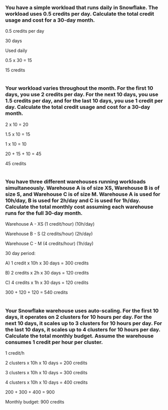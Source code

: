  ### You have a simple workload that runs daily in Snowflake. The workload uses 0.5 credits per day. Calculate the total credit usage and cost for a 30-day month.

0.5 credits per day

30 days

Used daily

0.5 x 30 = 15

15 credits 
#

### Your workload varies throughout the month. For the first 10 days, you use 2 credits per day. For the next 10 days, you use 1.5 credits per day, and for the last 10 days, you use 1 credit per day. Calculate the total credit usage and cost for a 30-day month.

2 x 10 = 20

1.5 x 10 = 15

1 x 10 = 10

20 + 15 + 10 = 45

45 credits
# 

 ### You have three different warehouses running workloads simultaneously. Warehouse A is of size XS, Warehouse B is of size S, and Warehouse C is of size M. Warehouse A is used for 10h/day, B is used for 2h/day and C is used for 1h/day. Calculate the total monthly cost assuming each warehouse runs for the full 30-day month.

Warehouse A - XS (1 credit/hour) (10h/day)

Warehouse B - S (2 credits/hour) (2h/day)

Warehouse C - M (4 credits/hour) (1h/day)

30 day period:

A) 1 credit x 10h x 30 days = 300 credits

B) 2 credits x 2h x 30 days = 120 credits

C) 4 credits x 1h x 30 days = 120 credits

300 + 120 + 120 = 540 credits
#

### Your Snowflake warehouse uses auto-scaling. For the first 10 days, it operates on 2 clusters for 10 hours per day. For the next 10 days, it scales up to 3 clusters for 10 hours per day. For the last 10 days, it scales up to 4 clusters for 10 hours per day. Calculate the total monthly budget. Assume the warehouse consumes 1 credit per hour per cluster.

1 credit/h

2 clusters x 10h x 10 days = 200 credits

3 clusters x 10h x 10 days = 300 credits

4 clusters x 10h x 10 days = 400 credits

200 + 300 + 400 = 900

Monthly budget: 900 credits